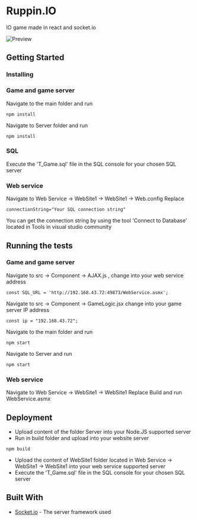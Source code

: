 # Ruppin.IO

IO game made in react and socket.io

![Preview](https://i.imgur.com/32lU5up.gif)
## Getting Started

### Installing

### Game and game server
Navigate to the main folder and run

```
npm install
```

Navigate to Server folder and run

```
npm install
```

### SQL
Execute the 'T_Game.sql' file in the SQL console for your chosen SQL server
### Web service
Navigate to Web Service -> WebSite1 -> WebSite1 -> Web.config
Replace 
```
connectionString="Your SQL connection string"
```
You can get the connection string by using the tool 'Connect to Database' located in Tools in visual studio community

## Running the tests

### Game and game server

Navigate to src -> Component -> AJAX.js , change into your web service address
```
const SQL_URL = 'http://192.168.43.72:49873/WebService.asmx';

```
Navigate to src -> Component -> GameLogic.jsx
change into your game server IP address
```
const ip = "192.168.43.72";
```

Navigate to the main folder and run

```
npm start
```
Navigate to Server and run

```
npm start
```

### Web service
Navigate to Web Service -> WebSite1 -> WebSite1
Replace 
Build and run WebService.asmx

## Deployment

* Upload content of the folder Server into your Node.JS supported server
* Run in build folder and upload into your website server
```
npm build
```
* Upload the content of WebSite1 folder located in Web Service -> WebSite1 -> WebSite1 into your web service supported server
* Execute the 'T_Game.sql' file in the SQL console for your chosen SQL server

## Built With

* [Socket.io](https://socket.io/docs/) - The server framework used
